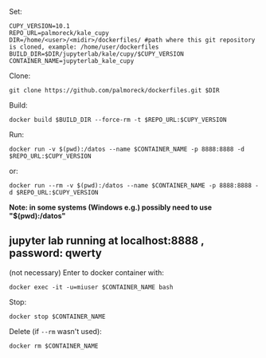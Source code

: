 Set:

```
CUPY_VERSION=10.1
REPO_URL=palmoreck/kale_cupy
DIR=/home/<user>/<midir>/dockerfiles/ #path where this git repository is cloned, example: /home/user/dockerfiles
BUILD_DIR=$DIR/jupyterlab/kale/cupy/$CUPY_VERSION
CONTAINER_NAME=jupyterlab_kale_cupy
```

Clone:

```
git clone https://github.com/palmoreck/dockerfiles.git $DIR
```

Build:

```
docker build $BUILD_DIR --force-rm -t $REPO_URL:$CUPY_VERSION
```


Run:

```
docker run -v $(pwd):/datos --name $CONTAINER_NAME -p 8888:8888 -d $REPO_URL:$CUPY_VERSION
```

or:

```
docker run --rm -v $(pwd):/datos --name $CONTAINER_NAME -p 8888:8888 -d $REPO_URL:$CUPY_VERSION
```

**Note: in some systems (Windows e.g.) possibly need to use "$(pwd):/datos"**


## jupyter lab running at localhost:8888 , password: qwerty

(not necessary) Enter to docker container with:

```
docker exec -it -u=miuser $CONTAINER_NAME bash
```

Stop:

```
docker stop $CONTAINER_NAME
```

Delete (if `--rm` wasn't used):


```
docker rm $CONTAINER_NAME
```
